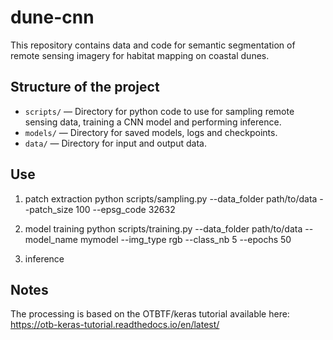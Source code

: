 # dune-cnn

This repository contains data and code for semantic segmentation of remote sensing imagery for habitat mapping on coastal dunes.

## Structure of the project

- `scripts/` — Directory for python code to use for sampling remote sensing data, training a CNN model and performing inference.
- `models/` — Directory for saved models, logs and checkpoints.
- `data/` — Directory for input and output data.

## Use
1) patch extraction
   python scripts/sampling.py --data_folder path/to/data --patch_size 100 --epsg_code 32632
    
3) model training
   python scripts/training.py --data_folder path/to/data --model_name mymodel --img_type rgb --class_nb 5 --epochs 50
   
5) inference


## Notes
The processing is based on the OTBTF/keras tutorial available here: https://otb-keras-tutorial.readthedocs.io/en/latest/ 
